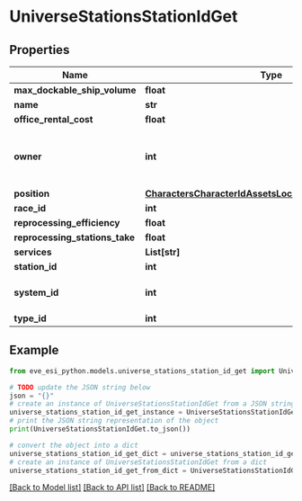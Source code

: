 # UniverseStationsStationIdGet


## Properties

Name | Type | Description | Notes
------------ | ------------- | ------------- | -------------
**max_dockable_ship_volume** | **float** |  | 
**name** | **str** |  | 
**office_rental_cost** | **float** |  | 
**owner** | **int** | ID of the corporation that controls this station | [optional] 
**position** | [**CharactersCharacterIdAssetsLocationsPostInnerPosition**](CharactersCharacterIdAssetsLocationsPostInnerPosition.md) |  | 
**race_id** | **int** |  | [optional] 
**reprocessing_efficiency** | **float** |  | 
**reprocessing_stations_take** | **float** |  | 
**services** | **List[str]** |  | 
**station_id** | **int** |  | 
**system_id** | **int** | The solar system this station is in | 
**type_id** | **int** |  | 

## Example

```python
from eve_esi_python.models.universe_stations_station_id_get import UniverseStationsStationIdGet

# TODO update the JSON string below
json = "{}"
# create an instance of UniverseStationsStationIdGet from a JSON string
universe_stations_station_id_get_instance = UniverseStationsStationIdGet.from_json(json)
# print the JSON string representation of the object
print(UniverseStationsStationIdGet.to_json())

# convert the object into a dict
universe_stations_station_id_get_dict = universe_stations_station_id_get_instance.to_dict()
# create an instance of UniverseStationsStationIdGet from a dict
universe_stations_station_id_get_from_dict = UniverseStationsStationIdGet.from_dict(universe_stations_station_id_get_dict)
```
[[Back to Model list]](../README.md#documentation-for-models) [[Back to API list]](../README.md#documentation-for-api-endpoints) [[Back to README]](../README.md)


